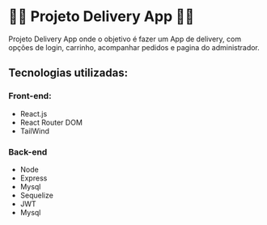 <h1>🧑‍🍳 Projeto Delivery App 👨‍🍳</h1>

<p>Projeto Delivery App onde o objetivo é fazer um App de delivery, com opções de login, carrinho, acompanhar pedidos e pagina do administrador.</p>

<h2>Tecnologias utilizadas: </h2>

<h3>Front-end:</h3>
<ul>
  <li>React.js</li>
  <li>React Router DOM</li>
  <li>TailWind</li>
</ul>

<h3>Back-end</h3>
<ul>
  <li>Node</li>
  <li>Express</li>
  <li>Mysql</li>
  <li>Sequelize</li>
  <li>JWT</li>
  <li>Mysql</li>
</ul>
